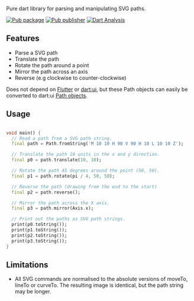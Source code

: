 Pure dart library for parsing and manipulating SVG paths.

[![Pub package](https://img.shields.io/pub/v/svg_path.svg)](https://pub.dev/packages/binpack)
[![Pub publisher](https://img.shields.io/pub/publisher/svg_path.svg)](https://pub.dev/publishers/bramp.net/packages)
[![Dart Analysis](https://github.com/bramp/svg_path/actions/workflows/dart.yml/badge.svg)](https://github.com/bramp/svg_path/actions/workflows/dart.yml)

## Features

* Parse a SVG path
* Translate the path
* Rotate the path around a point
* Mirror the path across an axis
* Reverse (e.g clockwise to counter-clockwise)

Does not depend on [Flutter](https://api.flutter.dev/index.html) or [dart:ui](https://api.flutter.dev/flutter/dart-ui/dart-ui-library.html), but these Path objects can easily be converted to dart:ui [Path objects](https://api.flutter.dev/flutter/dart-ui/Path-class.html).

## Usage

```dart

void main() {
  // Read a path from a SVG path string.
  final path = Path.fromString('M 10 10 H 90 V 90 H 10 L 10 10 Z');

  // Translate the path 10 units in the x and y direction.
  final p0 = path.translate(10, 10);

  // Rotate the path 45 degrees around the point (50, 50).
  final p1 = path.rotate(pi / 4, 50, 50);

  // Reverse the path (drawing from the end to the start)
  final p2 = path.reverse();

  // Mirror the path across the X axis.
  final p3 = path.mirror(Axis.x);

  // Print out the paths as SVG path strings.
  print(p0.toString());
  print(p1.toString());
  print(p2.toString());
  print(p3.toString());
}
```

## Limitations

* All SVG commands are normalised to the absolute versions of moveTo, lineTo or
  curveTo. The resulting image is identical, but the path string may be longer.
